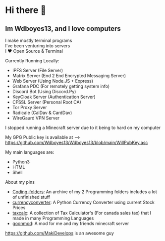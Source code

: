 # Hi there 👋

## Im Wdboyes13, and I love computers  
  
I make mostly terminal programs   
I've been venturing into servers  
I ❤️ Open Source & Terminal  

Currently Running Locally:  
- IPFS Server (File Server)  
- Matrix Server (End 2 End Encrypted Messaging Server)
- Web Server  (Using Node.JS + Express)
- Grafana PDC (For remotely getting system info) 
- Discord Bot (Using Discord.Py)
- KeyCloak Server (Authentication Server)  
- CFSSL Server (Personal Root CA)
- Tor Proxy Server
- Radicale (CalDav & CardDav)
- WireGaurd VPN Server
  
I stopped running a Minecraft server due to it being to hard on my computer  
  
My GPG Public key is available at --> https://github.com/Wdboyes13/Wdboyes13/blob/main/WillPubKey.asc  
  
My main languages are:  
- Python3  
- HTML  
- Shell  
  
About my pins  
- [Coding-folders](https://github.com/Wdboyes13/Coding-folders): An archive of my 2 Programming folders includes a lot of unfinished stuff  
- [currencyconverter](https://github.com/Wdboyes13/currencyconverter): A Python Currency Converter using current Stock Prices  
- [taxcalc](https://github.com/Wdboyes13/taxcalc): A collection of Tax Calculator's (For canada sales tax) that I made in many Programming Languages  
- [goonmod](https://github.com/Wdboyes13/goonmod): A mod for me and my friends minecraft server  
  
https://github.com/MakiDevelops is an awesome guy  
